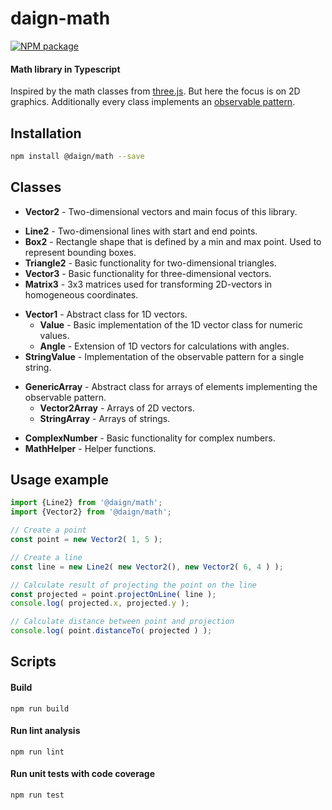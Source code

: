 # daign-math

[![NPM package][npm]][npm-url]

#### Math library in Typescript

Inspired by the math classes from [three.js](https://github.com/mrdoob/three.js/).
But here the focus is on 2D graphics.
Additionally every class implements an [observable pattern](https://github.com/daign/daign-observable).

## Installation

```sh
npm install @daign/math --save
```

## Classes

+ **Vector2** - Two-dimensional vectors and main focus of this library.

<!-- -->

+ **Line2** - Two-dimensional lines with start and end points.
+ **Box2** - Rectangle shape that is defined by a min and max point. Used to represent bounding boxes.
+ **Triangle2** - Basic functionality for two-dimensional triangles.
+ **Vector3** - Basic functionality for three-dimensional vectors.
+ **Matrix3** - 3x3 matrices used for transforming 2D-vectors in homogeneous coordinates.

<!-- -->

+ **Vector1** - Abstract class for 1D vectors.
  + **Value** - Basic implementation of the 1D vector class for numeric values.
  + **Angle** - Extension of 1D vectors for calculations with angles.
+ **StringValue** - Implementation of the observable pattern for a single string.

<!-- -->

+ **GenericArray** - Abstract class for arrays of elements implementing the observable pattern.
  + **Vector2Array** - Arrays of 2D vectors.
  + **StringArray** - Arrays of strings.

<!-- -->

+ **ComplexNumber** - Basic functionality for complex numbers.
+ **MathHelper** - Helper functions.

## Usage example

```typescript
import {Line2} from '@daign/math';
import {Vector2} from '@daign/math';

// Create a point
const point = new Vector2( 1, 5 );

// Create a line
const line = new Line2( new Vector2(), new Vector2( 6, 4 ) );

// Calculate result of projecting the point on the line
const projected = point.projectOnLine( line );
console.log( projected.x, projected.y );

// Calculate distance between point and projection
console.log( point.distanceTo( projected ) );
```

## Scripts

#### Build

    npm run build

#### Run lint analysis

    npm run lint

#### Run unit tests with code coverage

    npm run test

[npm]: https://img.shields.io/npm/v/@daign/math.svg
[npm-url]: https://www.npmjs.com/package/@daign/math
